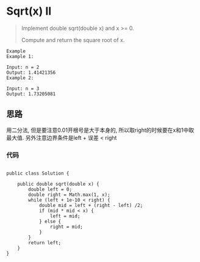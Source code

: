 # Sqrt(x) II

> Implement double sqrt(double x) and x >= 0.
> 
> Compute and return the square root of x.

	Example
	Example 1:
	
	Input: n = 2 
	Output: 1.41421356
	Example 2:
	
	Input: n = 3
	Output: 1.73205081
## 思路
用二分法, 但是要注意0.01开根号是大于本身的, 所以取right的时候要在x和1中取最大值.
另外注意边界条件是left + 误差 < right
### 代码
```

public class Solution {

    public double sqrt(double x) {
        double left = 0;
        double right = Math.max(1, x);
        while (left + 1e-10 < right) {
            double mid = left + (right - left) /2;
            if (mid * mid < x) {
                left = mid;
            } else {
                right = mid;
            }
        }
        return left;
    }
}
```
